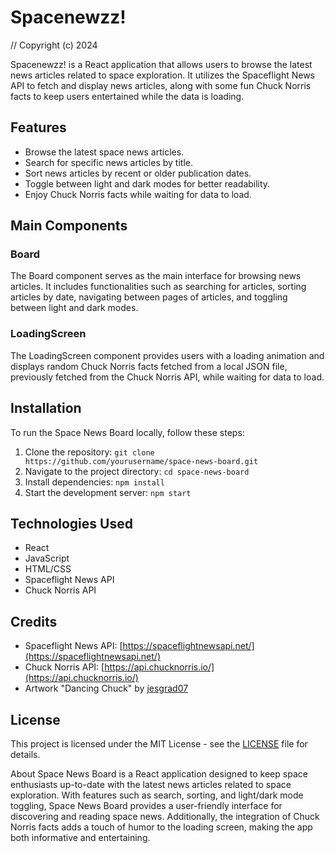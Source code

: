 # Spacenewzz!
// Copyright (c) 2024

Spacenewzz! is a React application that allows users to browse the latest news articles related to space exploration. It utilizes the Spaceflight News API to fetch and display news articles, along with some fun Chuck Norris facts to keep users entertained while the data is loading.

## Features

- Browse the latest space news articles.
- Search for specific news articles by title.
- Sort news articles by recent or older publication dates.
- Toggle between light and dark modes for better readability.
- Enjoy Chuck Norris facts while waiting for data to load.

## Main Components

### Board

The Board component serves as the main interface for browsing news articles. It includes functionalities such as searching for articles, sorting articles by date, navigating between pages of articles, and toggling between light and dark modes.


### LoadingScreen

The LoadingScreen component provides users with a loading animation and displays random Chuck Norris facts fetched from a local JSON file, previously fetched from the Chuck Norris API, while waiting for data to load.

## Installation

To run the Space News Board locally, follow these steps:

1. Clone the repository: `git clone https://github.com/yourusername/space-news-board.git`
2. Navigate to the project directory: `cd space-news-board`
3. Install dependencies: `npm install`
4. Start the development server: `npm start`

## Technologies Used

- React
- JavaScript
- HTML/CSS
- Spaceflight News API
- Chuck Norris API

## Credits

- Spaceflight News API: [https://spaceflightnewsapi.net/](https://spaceflightnewsapi.net/)
- Chuck Norris API: [https://api.chucknorris.io/](https://api.chucknorris.io/)
- Artwork "Dancing Chuck" by [jesgrad07](http://jesgrad07.deviantart.com/)

## License

This project is licensed under the MIT License - see the [LICENSE](LICENSE) file for details.



About
Space News Board is a React application designed to keep space enthusiasts up-to-date with the latest news articles related to space exploration. With features such as search, sorting, and light/dark mode toggling, Space News Board provides a user-friendly interface for discovering and reading space news. Additionally, the integration of Chuck Norris facts adds a touch of humor to the loading screen, making the app both informative and entertaining.